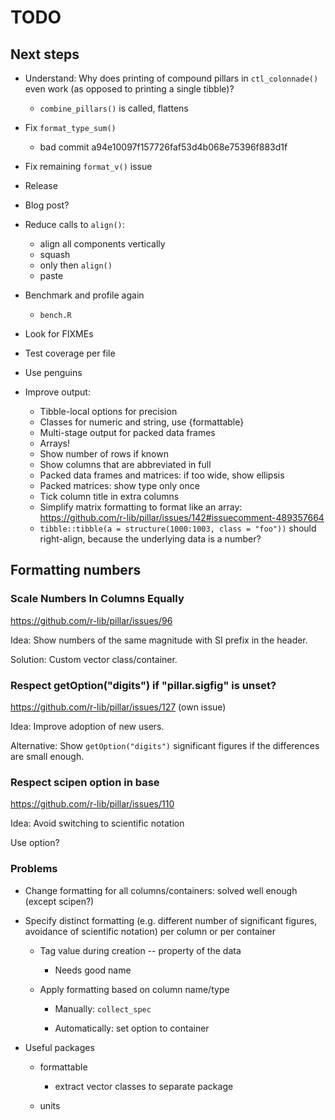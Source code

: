 # TODO

## Next steps

- Understand: Why does printing of compound pillars in `ctl_colonnade()` even work (as opposed to printing a single tibble)?
    - `combine_pillars()` is called, flattens
- Fix `format_type_sum()`
    - bad commit a94e10097f157726faf53d4b068e75396f883d1f
- Fix remaining `format_v()` issue
- Release
- Blog post?

- Reduce calls to `align()`: 
    - align all components vertically
    - squash
    - only then `align()`
    - paste
- Benchmark and profile again
    - `bench.R`
- Look for FIXMEs
- Test coverage per file
- Use penguins
- Improve output:
    - Tibble-local options for precision
    - Classes for numeric and string, use {formattable}
    - Multi-stage output for packed data frames
    - Arrays!
    - Show number of rows if known
    - Show columns that are abbreviated in full
    - Packed data frames and matrices: if too wide, show ellipsis
    - Packed matrices: show type only once
    - Tick column title in extra columns
    - Simplify matrix formatting to format like an array: https://github.com/r-lib/pillar/issues/142#issuecomment-489357664
    - `tibble::tibble(a = structure(1000:1003, class = "foo"))` should right-align, because the underlying data is a number?

## Formatting numbers

### Scale Numbers In Columns Equally

https://github.com/r-lib/pillar/issues/96

Idea: Show numbers of the same magnitude with SI prefix in the header.

Solution: Custom vector class/container.

### Respect getOption("digits") if "pillar.sigfig" is unset?

https://github.com/r-lib/pillar/issues/127 (own issue)

Idea: Improve adoption of new users.

Alternative: Show `getOption("digits")` significant figures if the differences are small enough.

### Respect scipen option in base

https://github.com/r-lib/pillar/issues/110

Idea: Avoid switching to scientific notation

Use option?


### Problems

- Change formatting for all columns/containers: solved well enough (except scipen?)

- Specify distinct formatting (e.g. different number of significant figures, avoidance of scientific notation) per column or per container

    - Tag value during creation -- property of the data

        - Needs good name

    - Apply formatting based on column name/type

        - Manually: `collect_spec`

        - Automatically: set option to container

- Useful packages

    - formattable
    
        - extract vector classes to separate package
    
    - units
